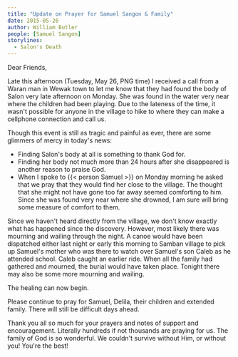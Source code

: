 ```yaml
---
title: "Update on Prayer for Samuel Sangon & Family"
date: 2015-05-26
author: William Butler
people: [Samuel Sangon]
storylines:
  - Salon's Death
---
```


Dear Friends,

Late this afternoon (Tuesday, May 26, PNG time) I received a call from a Waran man in Wewak town to let me know that they had found the body of Salon very late afternoon on Monday. She was found in the water very near where the children had been playing. Due to the lateness of the time, it wasn't possible for anyone in the village to hike to where they can make a cellphone connection and call us.

Though this event is still as tragic and painful as ever, there are some glimmers of mercy in today's news:

- Finding Salon's body at all is something to thank God for.
- Finding her body not much more than 24 hours after she disappeared is another reason to praise God.
- When I spoke to {{< person Samuel >}} on Monday morning he asked that we pray that they would find her close to the village. The thought that she might not have gone too far away seemed comforting to him. Since she was found very near where she drowned, I am sure will bring some measure of comfort to them.

Since we haven't heard directly from the village, we don't know exactly what has happened since the discovery. However, most likely there was mourning and wailing through the night. A canoe would have been dispatched either last night or early this morning to Samban village to pick up Samuel's mother who was there to watch over Samuel's son Caleb as he attended school. Caleb caught an earlier ride. When all the family had gathered and mourned, the burial would have taken place. Tonight there may also be some more mourning and wailing.

The healing can now begin.

Please continue to pray for Samuel, Delila, their children and extended family. There will still be difficult days ahead.

Thank you all so much for your prayers and notes of support and encouragement. Literally hundreds if not thousands are praying for us. The family of God is so wonderful. We couldn't survive without Him, or without you! You're the best!
